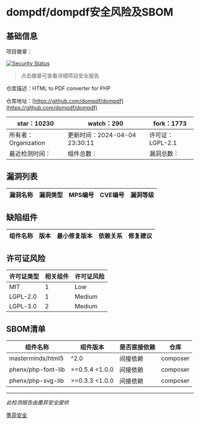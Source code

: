# dompdf/dompdf安全风险及SBOM

## 基础信息

项目徽章：

[![Security Status](https://www.murphysec.com/platform3/v31/badge/1775958262764097536.svg)](https://www.murphysec.com/console/report/1694416773850755072/1775958262764097536)

> 点击徽章可查看详细项目安全报告

仓库描述：HTML to PDF converter for PHP

仓库地址：[https://github.com/dompdf/dompdf](https://github.com/dompdf/dompdf)

| star：10230 | watch：290 | fork：1773 |
| ----------- | -------------- | ------------ |
| 所有者：Organization | 更新时间：2024-04-04 23:30:11 | 许可证：LGPL-2.1 |
| 最近检测时间： | 组件总数： | 漏洞总数： |




## 漏洞列表

| 漏洞名称 | 漏洞类型 | MPS编号 | CVE编号 | 漏洞等级 |
| ------- | ------ | ------- | ------ | ----- |





## 缺陷组件

| 组件名称 | 版本 | 最小修复版本 | 依赖关系 | 修复建议 |
| -------- | ---- | ------------ | -------- | -------- |





## 许可证风险

| 许可证类型 | 相关组件 | 许可证风险 |
| ---------- | -------- | ---------- |
|MIT|1|Low|
|LGPL-2.0|1|Medium|
|LGPL-3.0|2|Medium|




## SBOM清单

| 组件名称 | 组件版本 | 是否直接依赖 | 仓库 |
| -------- | -------- | ------------ | ---- |
|masterminds/html5|^2.0|间接依赖|composer|
|phenx/php-font-lib|>=0.5.4 <1.0.0|间接依赖|composer|
|phenx/php-svg-lib|>=0.3.3 <1.0.0|间接依赖|composer|


------

*此检测报告由墨菲安全提供*

[墨菲安全](www.murphysec.com)